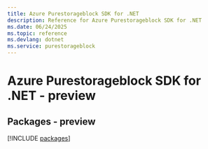 ```yaml
---
title: Azure Purestorageblock SDK for .NET
description: Reference for Azure Purestorageblock SDK for .NET
ms.date: 06/24/2025
ms.topic: reference
ms.devlang: dotnet
ms.service: purestorageblock
---
```

# Azure Purestorageblock SDK for .NET - preview
## Packages - preview
[!INCLUDE [packages](purestorageblock-index.md)]